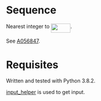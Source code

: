 # Sequence
Nearest integer to <img src="/sequence0/tex/d58c76d85590acbfdd6b6b132f82dbd9.svg?invert_in_darkmode&sanitize=true" align=middle width=53.52361574999998pt height=24.995338500000003pt/>.

See [A056847](https://oeis.org/A056847).

# Requisites
Written and tested with Python 3.8.2.

[input_helper](https://github.com/XPhyro/input_helper) is used to get input.
